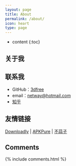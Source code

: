 ```yaml
---
layout: page
title: About
permalink: /about/
icon: heart
type: page
---
```


* content
{:toc}

## 关于我





## 联系我

* GitHub：[3dfree](https://github.com/3dfree)
* email：netway@hotmail.com
* [知乎](https://www.zhihu.com/people/longsoft)

## 友情链接

[Downloadly](https://downloadlynet.ir/) \| [ APKPure](https://www.apkpure.com/) \| [不蒜子](http://ibruce.info/2015/04/04/busuanzi/)

## Comments

{% include comments.html %}
